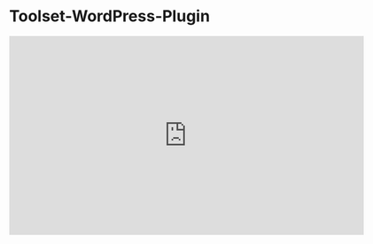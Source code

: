 # Toolset-WordPress-Plugin


<iframe src="https://player.vimeo.com/video/176428571" width="640" height="360" frameborder="0" webkitallowfullscreen mozallowfullscreen allowfullscreen></iframe>
